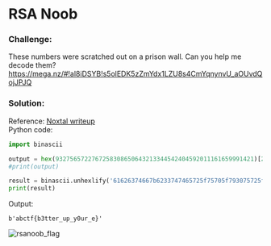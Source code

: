 # RSA Noob
### Challenge:
These numbers were scratched out on a prison wall. Can you help me decode them? https://mega.nz/#!al8iDSYB!s5olEDK5zZmYdx1LZU8s4CmYqnynvU_aOUvdQojJPJQ
### Solution:
Reference: [Noxtal writeup](https://writeups.noxtal.com/posts/2020-05-28-ctflearn120.html)<br />
Python code:
```python
import binascii

output = hex(9327565722767258308650643213344542404592011161659991421)[2:]
#print(output)

result = binascii.unhexlify('61626374667b6233747465725f75705f793075725f657d')
print(result)
```
Output:
```
b'abctf{b3tter_up_y0ur_e}'
```
![rsanoob_flag](https://user-images.githubusercontent.com/59718043/125020289-91009880-e046-11eb-9943-3bd1b8668394.png)
